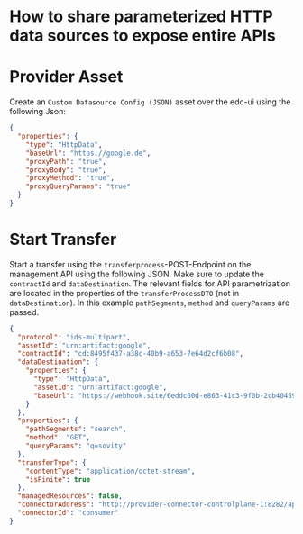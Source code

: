 How to share parameterized HTTP data sources to expose entire APIs
========

Provider Asset
========
Create an `Custom Datasource Config (JSON)` asset over the edc-ui using the following Json:
```json
{
  "properties": {
    "type": "HttpData",
    "baseUrl": "https://google.de",
    "proxyPath": "true",
    "proxyBody": "true",
    "proxyMethod": "true",
    "proxyQueryParams": "true"
  }
}
```

Start Transfer
========
Start a transfer using the `transferprocess`-POST-Endpoint on the management API using the following JSON.
Make sure to update the `contractId` and `dataDestination`.
The relevant fields for API parametrization are located in the properties of the `transferProcessDTO` (not in `dataDestination`).
In this example `pathSegments`, `method` and `queryParams` are passed.
```json
{
  "protocol": "ids-multipart",
  "assetId": "urn:artifact:google",
  "contractId": "cd:8495f437-a38c-40b9-a653-7e64d2cf6b08",
  "dataDestination": {
    "properties": {
      "type": "HttpData",
      "assetId": "urn:artifact:google",
      "baseUrl": "https://webhook.site/6eddc60d-e863-41c3-9f0b-2cb4045977a5"
    }
  },
  "properties": {
    "pathSegments": "search",
    "method": "GET",
    "queryParams": "q=sovity"
  },
  "transferType": {
    "contentType": "application/octet-stream",
    "isFinite": true
  },
  "managedResources": false,
  "connectorAddress": "http://provider-connector-controlplane-1:8282/api/v1/ids/data",
  "connectorId": "consumer"
}
```
